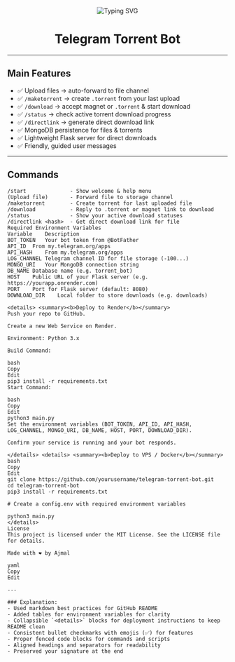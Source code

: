 <p align="center">
  <img src="https://readme-typing-svg.herokuapp.com?font=Fira+Code&weight=600&size=40&pause=1000&color=64F72E&center=true&vCenter=true&random=true&width=435&lines=Welcome+To+AJ+BOTS!" alt="Typing SVG"/>
</p>

<h1 align="center">Telegram Torrent Bot</h1>

---

## Main Features

- ✅ Upload files → auto-forward to file channel  
- ✅ `/maketorrent` → create `.torrent` from your last upload  
- ✅ `/download` → accept magnet or `.torrent` & start download  
- ✅ `/status` → check active torrent download progress  
- ✅ `/directlink` → generate direct download link  
- ✅ MongoDB persistence for files & torrents  
- ✅ Lightweight Flask server for direct downloads  
- ✅ Friendly, guided user messages  

---

## Commands

```text
/start              - Show welcome & help menu  
(Upload file)       - Forward file to storage channel  
/maketorrent        - Create torrent for last uploaded file  
/download           - Reply to .torrent or magnet link to download  
/status             - Show your active download statuses  
/directlink <hash>  - Get direct download link for file  
Required Environment Variables
Variable	Description
BOT_TOKEN	Your bot token from @BotFather
API_ID	From my.telegram.org/apps
API_HASH	From my.telegram.org/apps
LOG_CHANNEL	Telegram channel ID for file storage (-100...)
MONGO_URI	Your MongoDB connection string
DB_NAME	Database name (e.g. torrent_bot)
HOST	Public URL of your Flask server (e.g. https://yourapp.onrender.com)
PORT	Port for Flask server (default: 8080)
DOWNLOAD_DIR	Local folder to store downloads (e.g. downloads)

<details> <summary><b>Deploy to Render</b></summary>
Push your repo to GitHub.

Create a new Web Service on Render.

Environment: Python 3.x

Build Command:

bash
Copy
Edit
pip3 install -r requirements.txt
Start Command:

bash
Copy
Edit
python3 main.py
Set the environment variables (BOT_TOKEN, API_ID, API_HASH, LOG_CHANNEL, MONGO_URI, DB_NAME, HOST, PORT, DOWNLOAD_DIR).

Confirm your service is running and your bot responds.

</details> <details> <summary><b>Deploy to VPS / Docker</b></summary>
bash
Copy
Edit
git clone https://github.com/yourusername/telegram-torrent-bot.git
cd telegram-torrent-bot
pip3 install -r requirements.txt

# Create a config.env with required environment variables

python3 main.py
</details>
License
This project is licensed under the MIT License. See the LICENSE file for details.

Made with ❤️ by Ajmal

yaml
Copy
Edit

---

### Explanation:
- Used markdown best practices for GitHub README
- Added tables for environment variables for clarity
- Collapsible `<details>` blocks for deployment instructions to keep README clean
- Consistent bullet checkmarks with emojis (✅) for features
- Proper fenced code blocks for commands and scripts
- Aligned headings and separators for readability
- Preserved your signature at the end

